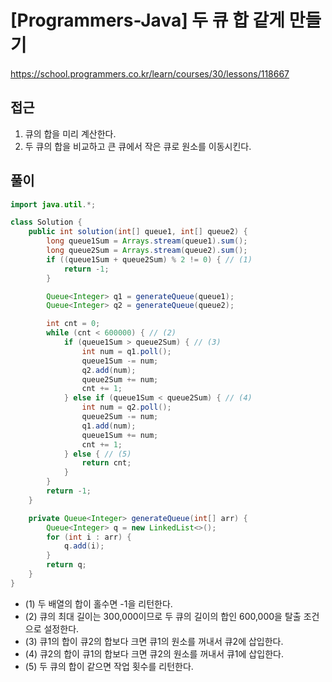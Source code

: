 [Programmers-Java] 두 큐 합 같게 만들기
=
<https://school.programmers.co.kr/learn/courses/30/lessons/118667>


접근
--


1. 큐의 합을 미리 계산한다.
2. 두 큐의 합을 비교하고 큰 큐에서 작은 큐로 원소를 이동시킨다.


풀이
--



```java
import java.util.*;

class Solution {
    public int solution(int[] queue1, int[] queue2) {
        long queue1Sum = Arrays.stream(queue1).sum();
        long queue2Sum = Arrays.stream(queue2).sum();
        if ((queue1Sum + queue2Sum) % 2 != 0) { // (1)
            return -1;
        }

        Queue<Integer> q1 = generateQueue(queue1);
        Queue<Integer> q2 = generateQueue(queue2);

        int cnt = 0;
        while (cnt < 600000) { // (2)
            if (queue1Sum > queue2Sum) { // (3)
                int num = q1.poll();
                queue1Sum -= num;
                q2.add(num);
                queue2Sum += num;
                cnt += 1;
            } else if (queue1Sum < queue2Sum) { // (4)
                int num = q2.poll();
                queue2Sum -= num;
                q1.add(num);
                queue1Sum += num;
                cnt += 1;
            } else { // (5)
                return cnt;
            }
        }
        return -1;
    }

    private Queue<Integer> generateQueue(int[] arr) {
        Queue<Integer> q = new LinkedList<>();
        for (int i : arr) {
            q.add(i);
        }
        return q;
    }
}
```


* (1) 두 배열의 합이 홀수면 -1을 리턴한다.
* (2) 큐의 최대 길이는 300,000이므로 두 큐의 길이의 합인 600,000을 탈출 조건으로 설정한다.
* (3) 큐1의 합이 큐2의 합보다 크면 큐1의 원소를 꺼내서 큐2에 삽입한다.
* (4) 큐2의 합이 큐1의 합보다 크면 큐2의 원소를 꺼내서 큐1에 삽입한다.
* (5) 두 큐의 합이 같으면 작업 횟수를 리턴한다.
